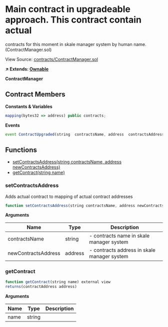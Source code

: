 # Main contract in upgradeable approach. This contract contain actual
contracts for this moment in skale manager system by human name. (ContractManager.sol)

View Source: [contracts/ContractManager.sol](../contracts/ContractManager.sol)

**↗ Extends: [Ownable](Ownable.md)**

**ContractManager**

## Contract Members
**Constants & Variables**

```js
mapping(bytes32 => address) public contracts;

```

**Events**

```js
event ContractUpgraded(string  contractsName, address  contractsAddress);
```

## Functions

- [setContractsAddress(string contractsName, address newContractsAddress)](#setcontractsaddress)
- [getContract(string name)](#getcontract)

### setContractsAddress

Adds actual contract to mapping of actual contract addresses

```js
function setContractsAddress(string contractsName, address newContractsAddress) external nonpayable onlyOwner 
```

**Arguments**

| Name        | Type           | Description  |
| ------------- |------------- | -----|
| contractsName | string | - contracts name in skale manager system | 
| newContractsAddress | address | - contracts address in skale manager system | 

### getContract

```js
function getContract(string name) external view
returns(contractAddress address)
```

**Arguments**

| Name        | Type           | Description  |
| ------------- |------------- | -----|
| name | string |  | 


